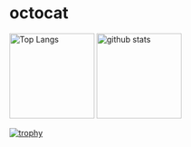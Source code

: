 # octocat
<p align="left"> 
  <img alt="Top Langs" height="150px" src="https://github-readme-stats.vercel.app/api/top-langs/?username=pazpazpas&layout=compact&show_icons=true&theme=onedark" />
  <img alt="github stats" height="150px" src="https://github-readme-stats.vercel.app/api?username=pazpazpas&theme=onedark&show_icons=ture" />
</p>

[![trophy](https://github-profile-trophy.vercel.app/?username=pazpazpas)](https://github.com/ryo-ma/github-profile-trophy)
